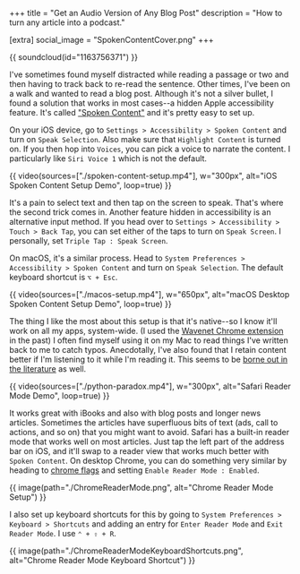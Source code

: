 +++
title = "Get an Audio Version of Any Blog Post"
description = "How to turn any article into a podcast."

[extra]
social_image = "SpokenContentCover.png"
+++

{{ soundcloud(id="1163756371") }}

I've sometimes found myself distracted while reading a passage or two and then
having to track back to re-read the sentence. Other times, I've been on a walk
and wanted to read a blog post. Although it's not a silver bullet,
I found a solution that works in most cases--a hidden Apple accessibility
feature. It's called
["Spoken Content"](https://support.apple.com/guide/iphone/spoken-content-iph96b214f0/ios)
and it's pretty easy to set up.

On your iOS device, go to `Settings > Accessibility > Spoken Content` and turn
on `Speak Selection`. Also make sure that `Highlight Content` is turned on.
If you then hop into `Voices`, you can pick a voice to narrate the content. I
particularly like `Siri Voice 1` which is not the default.

{{ video(sources=["./spoken-content-setup.mp4"], w="300px", alt="iOS Spoken Content Setup Demo", loop=true) }}

It's a pain to select text and then tap on the screen to speak. That's where the
second trick comes in. Another feature hidden in accessibility is an alternative
input method. If you head over to `Settings > Accessibility > Touch > Back Tap`,
you can set either of the taps to turn on `Speak Screen`. I personally, set
`Triple Tap : Speak Screen`.

On macOS, it's a similar process. Head to
`System Preferences > Accessibility > Spoken Content` and turn on
`Speak Selection`. The default keyboard shortcut is `⌥ + Esc`.

{{ video(sources=["./macos-setup.mp4"], w="650px", alt="macOS Desktop Spoken Content Setup Demo", loop=true) }}

The thing I like the most about this setup is that it's native--so I know it'll
work on all my apps, system-wide. (I used the
[Wavenet Chrome extension](https://chrome.google.com/webstore/detail/wavenet-for-chrome/iefankigbnlnlaolflbcopliocibkffc?hl=en)
in the past) I often find myself using it on my Mac to read things I've written
back to me to catch typos. Anecdotally, I've also found that I retain content
better if I'm listening to it while I'm reading it. This seems to be
[borne out in the literature](https://moritz.digital/reading/)
as well.

{{ video(sources=["./python-paradox.mp4"], w="300px", alt="Safari Reader Mode Demo", loop=true) }}

It works great with iBooks and also with blog posts and longer news articles.
Sometimes the articles have superfluous bits of text (ads, call to actions, and
so on) that you might want to avoid. Safari has a built-in reader mode that
works well on most articles. Just tap the left part of the address bar on iOS,
and it'll swap to a reader view that works much better with `Spoken Content`. On
desktop Chrome, you can do something very similar by heading to
[chrome flags](chrome://flags/) and setting `Enable Reader Mode : Enabled`.

{{ image(path="./ChromeReaderMode.png", alt="Chrome Reader Mode Setup") }}

I also set up keyboard shortcuts for this by going to
`System Preferences > Keyboard > Shortcuts` and adding an entry for
`Enter Reader Mode` and `Exit Reader Mode`. I use `⌃ + ⇧ + R`.

{{ image(path="./ChromeReaderModeKeyboardShortcuts.png", alt="Chrome Reader Mode Keyboard Shortcut") }}
